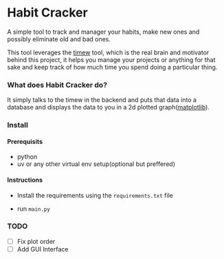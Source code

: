 # Habit Cracker

A simple tool to track and manager your habits, make new ones and possibly eliminate old and bad ones.

This tool leverages the [timew](https://github.com/GothenburgBitFactory/timewarrior) tool, which is the real brain and motivator behind this project, it helps you manage your projects or anything for that sake and keep track of how much time you spend doing a particular thing.

### What does Habit Cracker do?

It simply talks to the timew in the backend and puts that data into a database and displays the data to you in a 2d plotted graph([matplotlib](https://github.com/matplotlib/matplotlib)).

### Install

#### Prerequisits
- python
- uv or any other virtual env setup(optional but preffered)

#### Instructions
- Install the requirements using the `requirements.txt` file

- run `main.py`

### TODO
- [ ] Fix plot order
- [ ] Add GUI Interface

